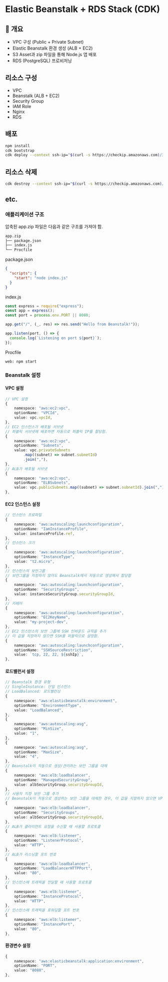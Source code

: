 # Elastic Beanstalk + RDS Stack (CDK)

## 📘 개요

- VPC 구성 (Public + Private Subnet)
- Elastic Beanstalk 환경 생성 (ALB + EC2)
- S3 Asset과 zip 파일을 통해 Node.js 앱 배포
- RDS (PostgreSQL) 프로비저닝

## 리소스 구성

- VPC
- Beanstalk (ALB + EC2)
- Security Group
- IAM Role
- Nginx
- RDS

## 배포

```bash
npm install
cdk bootstrap
cdk deploy --context ssh-ip="$(curl -s https://checkip.amazonaws.com)/32" --context key-pair-name="my-keypair"
```

## 리소스 삭제

```bash
cdk destroy --context ssh-ip="$(curl -s https://checkip.amazonaws.com)/32" --context key-pair-name="my-keypair"
```

## etc.

### 애플리케이션 구조

압축된 app.zip 파일은 다음과 같은 구조를 가져야 함.

```bash
app.zip
├── package.json
├── index.js
└── Procfile
```

package.json

```json
{
  "scripts": {
    "start": "node index.js"
  }
}
```

index.js

```javascript
const express = require("express");
const app = express();
const port = process.env.PORT || 8080;

app.get("/", (_, res) => res.send("Hello from Beanstalk!"));

app.listen(port, () => {
  console.log(`Listening on port ${port}`);
});
```

Procfile

```bash
web: npm start
```

### Beanstalk 설정

#### VPC 설정

```typescript
// VPC 설정
{
    namespace: "aws:ec2:vpc",
    optionName: "VPCId",
    value: vpc.vpcId,
},
// EC2 인스턴스가 배포될 서브넷
// 퍼블릭 서브넷에 배포하면 자동으로 퍼블릭 IP를 할당함.
{
    namespace: "aws:ec2:vpc",
    optionName: "Subnets",
    value: vpc.privateSubnets
        .map((subnet) => subnet.subnetId)
        .join(","),
},
// ALB가 배포될 서브넷
{
    namespace: "aws:ec2:vpc",
    optionName: "ELBSubnets",
    value: vpc.publicSubnets.map((subnet) => subnet.subnetId).join(","),
},
```

#### EC2 인스턴스 설정

```typescript
// 인스턴스 프로파일
{
    namespace: "aws:autoscaling:launchconfiguration",
    optionName: "IamInstanceProfile",
    value: instanceProfile.ref,
},
// 인스턴스 크기
{
    namespace: "aws:autoscaling:launchconfiguration",
    optionName: "InstanceType",
    value: "t2.micro",
},
// 인스턴스의 보안그룹
// 보안그룹을 지정하지 않아도 Beanstalk에서 자동으로 생성해서 할당함
{
    namespace: "aws:autoscaling:launchconfiguration",
    optionName: "SecurityGroups",
    value: instanceSecurityGroup.securityGroupId,
},
// 키페어
{
    namespace: "aws:autoscaling:launchconfiguration",
    optionName: "EC2KeyName",
    value: "my-project-dev",
},
// EC2 인스턴스의 보안 그룹에 SSH 인바운드 규칙을 추가
// 이 값을 지정하지 않으면 SSH를 퍼블릭으로 설정함.
{
    namespace: "aws:autoscaling:launchconfiguration",
    optionName: "SSHSourceRestriction",
    value: `tcp, 22, 22, ${sshIp}`,
},
```

#### 로드밸런서 설정

```typescript
// Beanstalk 환경 유형
// SingleInstance: 단일 인스턴스
// LoadBalanced: 로드밸런싱
{
    namespace: "aws:elasticbeanstalk:environment",
    optionName: "EnvironmentType",
    value: "LoadBalanced",
},
{
    namespace: "aws:autoscaling:asg",
    optionName: "MinSize",
    value: "1",
},
{
    namespace: "aws:autoscaling:asg",
    optionName: "MaxSize",
    value: "4",
},
// Beanstalk이 자동으로 생성/관리하는 보안 그룹을 대체
{
    namespace: "aws:elb:loadbalancer",
    optionName: "ManagedSecurityGroup",
    value: albSecurityGroup.securityGroupId,
},
// 사용자 지정 보안 그룹 추가
// Beanstalk이 자동으로 생성하는 보안 그룹을 대체한 경우, 이 값을 지정하지 않으면 VPC의 기본 보안그룹이 추가됨.
{
    namespace: "aws:elb:loadbalancer",
    optionName: "SecurityGroups",
    value: albSecurityGroup.securityGroupId,
},
// ALB가 클라이언트 요청을 수신할 때 사용할 프로토콜
{
    namespace: "aws:elb:listener",
    optionName: "ListenerProtocol",
    value: "HTTP",
},
// ALB가 리스닝할 포트 번호
{
    namespace: "aws:elb:loadbalancer",
    optionName: "LoadBalancerHTTPPort",
    value: "80",
},
// 인스턴스에 트래픽을 전달할 때 사용할 프로토콜
{
    namespace: "aws:elb:listener",
    optionName: "InstanceProtocol",
    value: "HTTP",
},
// 인스턴스에 트래픽을 포워딩할 포트 번호
{
    namespace: "aws:elb:listener",
    optionName: "InstancePort",
    value: "80",
},
```

#### 환경변수 설정

```typescript
{
    namespace: "aws:elasticbeanstalk:application:environment",
    optionName: "PORT",
    value: "8080",
},
```

